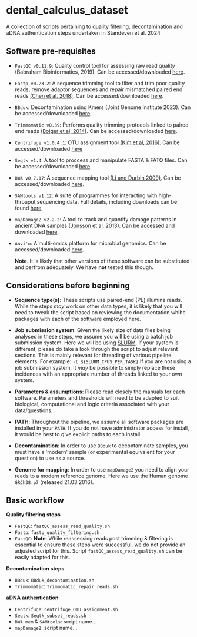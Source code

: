 # dental_calculus_dataset
A collection of scripts pertaining to quality filtering, decontamination and aDNA authentication steps undertaken in Standeven et al. 2024

## Software pre-requisites

- `FastQC v0.11.9`: Quality control tool for assessing raw read quality (Babraham Bioinformatics, 2019). Can be accessed/downloaded [here](https://www.bioinformatics.babraham.ac.uk/projects/fastqc/).

- `Fastp v0.23.2`: A sequence trimming tool to filter and trim poor quality reads, remove adaptor sequences and repair mismatched paired end reads [(Chen et al. 2018)](https://academic.oup.com/bioinformatics/article/34/17/i884/5093234). Can be accessed/downloaded [here](https://github.com/OpenGene/fastp).

- `BBduk`:  Decontamination using Kmers (Joint Genome Institute 2023). Can be accessed/downloaded [here](https://jgi.doe.gov/data-and-tools/software-tools/bbtools/bb-tools-user-guide/bbduk-guide/).

- `Trimmomatic v0.39`: Performs quality trimming protocols linked to paired end reads [(Bolger et al, 2014)](https://academic.oup.com/bioinformatics/article/30/15/2114/2390096). Can be accessed/downloaded [here](https://github.com/usadellab/Trimmomatic).

- `Centrifuge v1.0.4.1`: OTU assignment tool [(Kim et al, 2016)](https://genome.cshlp.org/content/26/12/1721). Can be accessed/downloaded [here](https://github.com/DaehwanKimLab/centrifuge)

- `Seqtk v1.4`: A tool to proccess and manipulate FASTA & FATQ files. Can be accessed/downloaded [here](https://github.com/lh3/seqtk).

- `BWA v0.7.17`: A sequence mapping tool [(Li and Durbin 2009)](http://www.ncbi.nlm.nih.gov/pubmed/19451168). Can be accessed/downloaded [here](https://github.com/lh3/bwa).

- `SAMtools v1.12`: A suite of programmes for interacting with high-throuput sequencing data. Full details, including downloads can be found [here](http://www.htslib.org/).

- `mapDamage2 v2.2.2`: A tool to track and quantify damage patterns in ancient DNA samples [(Jónsson et al. 2013)](http://bioinformatics.oxfordjournals.org/content/early/2013/04/23/bioinformatics.btt193.abstract). Can be accessed and downloaded [here](https://ginolhac.github.io/mapDamage/).

- `Anvi'o`: A multi-omics platform for microbial genomics. Can be accessed/downloaded [here](https://anvio.org/).

  **Note**. It is likely that other versions of these software can be substituted and perfrom adequately. We have **not** tested this though.

## Considerations before beginning

- **Sequence type(s)**: These scripts use paired-end (PE) illumina reads. While the steps *may* work on other data types, it is likely that you will need to tweak the script based on reviewing the documentation whihc packages with each of the software employed here.

- **Job submission system**: Given the likely size of data files being analysed in these steps, we assume you will be using a batch job submission system. Here we will be using [SLURM](https://slurm.schedmd.com/documentation.html). If your system is different, please do take a look through the script to adjust relevant sections. This is mainly relevant for threading of various pipeline elements. For example: `-t ${SLURM_CPUS_PER_TASK}` If you are not using a job submission system, it *may* be possible to simply replace these incidences with an appropriate number of threads linked to your own system.

- **Parameters & assumptions**: Please read closely the manuals for each software. Parameters and thresholds will need to be adapted to suit biological, computational and logic criteria associated with your data/questions.

- **PATH**: Throughout the pipeline, we assume all software packages are installed in your `PATH`. If you do not have administrator access for install, it would be best to give explicit paths to each install.

- **Decontamination**: In order to use `BBduk` to decontaminate samples, you must have a 'modern' sample (or experimental equivalent for your question) to use as a source.

- **Genome for mapping**: In order to use `mapDamage2` you need to align your reads to a modern reference genome. Here we use the Human genome `GRCh38.p7` (released 21.03.2016).



## Basic workflow

**Quality filtering steps**

- `FastQC`: `fastQC_assess_read_quality.sh`
- `Fastp`:  `fastp_quality_filtering.sh`
- `FastQC`: **Note**. While reassessing reads post trimming & filtering is essential to ensure these steps were successful, we do not provide an adjusted script for this. Script `fastQC_assess_read_quality.sh` can be easily adapted for this.

**Decontamination steps**

- `BBduk`: `BBduk_decontamination.sh`
- `Trimmomatic`: `Trimmomatic_repair_reads.sh`

**aDNA authentication**

- `Centrifuge`: `centrifuge_OTU_assignment.sh`
- `Seqtk`: `Seqtk_subset_reads.sh`
- `BWA mem` & `SAMtools`: script name...
- `mapDamage2`: script name...


